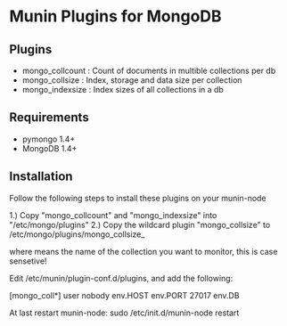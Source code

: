 Munin Plugins for MongoDB
============

Plugins
----------
* mongo_collcount   : Count of documents in multible collections per db
* mongo_collsize    : Index, storage and data size per collection
* mongo_indexsize   : Index sizes of all collections in a db

Requirements
-----------
* pymongo 1.4+
* MongoDB 1.4+

Installation
-----------
Follow the following steps to install these plugins on your munin-node

1.) Copy "mongo_collcount" and "mongo_indexsize" into "/etc/mongo/plugins"
2.) Copy the wildcard plugin "mongo_collsize" to /etc/mongo/plugins/mongo_collsize_<you collection>

where <your collection> means the name of the collection you want to monitor, this is case sensetive!

Edit /etc/munin/plugin-conf.d/plugins, and add the following:

[mongo_coll*]
user nobody
env.HOST <mongodbs ip>
env.PORT 27017
env.DB <the database you wanna watch>

At last restart munin-node:
sudo /etc/init.d/munin-node restart


